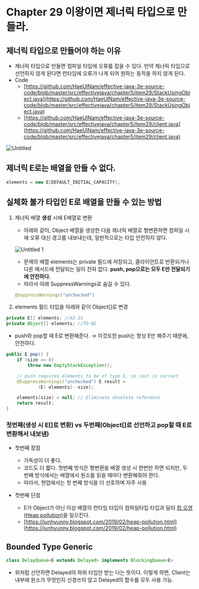 # Chapter 29 이왕이면 제너릭 타입으로 만들라.

## 제너릭 타입으로 만들어야 하는 이유

- 제너릭 타입으로 만들면 컴파일 타임에 오류를 잡을 수 있다. 만약 제너릭 타입으로 선언하지 않게 된다면 런타임에 오류가 나게 되어 원하는 동작을 하지 않게 된다.
- Code
    - [https://github.com/HaeUlNam/effective-java-3e-source-code/blob/master/src/effectivejava/chapter5/item29/StackUsingObject.java](https://github.com/HaeUlNam/effective-java-3e-source-code/blob/master/src/effectivejava/chapter5/item29/StackUsingObject.java)
    - [https://github.com/HaeUlNam/effective-java-3e-source-code/blob/master/src/effectivejava/chapter5/item29/client.java](https://github.com/HaeUlNam/effective-java-3e-source-code/blob/master/src/effectivejava/chapter5/item29/client.java)

![Untitled](https://user-images.githubusercontent.com/26040955/100615420-ec550480-335a-11eb-80d2-24a383ba21fa.png)

## 제너릭 E로는 배열을 만들 수 없다.

```java
elements = new E[DEFAULT_INITIAL_CAPACITY];
```

## 실체화 불가 타입인 E로 배열을 만들 수 있는 방법

1. 제너릭 배열 **생성** 시에 E배열로 변환
    - 아래와 같이, Object 배열을 생성한 다음 제너릭 배열로 형변환하면 컴파일 시에 오류 대신 경고를 내보내는데, 일반적으로는 타입 안전하지 않다.

    ![Untitled 1](https://user-images.githubusercontent.com/26040955/100615471-ff67d480-335a-11eb-8a89-01160a87119d.png)

    - 문제의 배열 elements는 private 필드에 저장되고, 클라이언트로 반환되거나 다른 메서드에 전달되는 일이 전혀 없다. **push, pop으로는 모두 E만 전달되기에 안전하다.**
    - 따라서 아래 SuppressWarnings로 숨길 수 있다.

    ```java
    @SuppressWarnings("unchecked")
    ```

2. elements 필드 타입을 아래와 같이 Object[]로 변경

```java
private E[] elements; //AS-IS
private Object[] elements; //TO-BE
```

- push와 pop할 때 E로 변환해준다. → 이것또한 push는 항상 E만 해주기 때문에, 안전하다.

```java
public E pop() {
    if (size == 0)
        throw new EmptyStackException();

    // push requires elements to be of type E, so cast is correct
    @SuppressWarnings("unchecked") E result =
            (E) elements[--size];

    elements[size] = null; // Eliminate obsolete reference
    return result;
}
```

### 첫번째(생성 시 E[]로 변환) vs 두번째(Object[]로 선언하고 pop할 때 E로 변환해서 내보냄)

- 첫번째 장점
    - 가독성이 더 좋다.
    - 코드도 더 짧다. 첫번째 방식은 형변환을 배열 생성 시 한번만 하면 되지만, 두 번째 방식에서는 배열에서 원소를 읽을 때마다 변환해줘야 한다.
    - 따라서, 현업에서는 첫 번째 방식을 더 선호하며 자주 사용

- 첫번째 단점
    - E가 Object가 아닌 이상 배열의 런타임 타입이 컴파일타입 타입과 달라 [힙 오염(Heap pollution)](https://www.geeksforgeeks.org/what-is-heap-pollution-in-java-and-how-to-resolve-it/)을 일으킨다.
    - [https://junhyunny.blogspot.com/2019/02/heap-pollution.html](https://junhyunny.blogspot.com/2019/02/heap-pollution.html)

## Bounded Type Generic

```java
class DelayQueue<E extends Delayed> implements BlockingQueue<E>
```

- 위처럼 선언하면 Delayed의 하위 타입만 받는 다는 뜻이다. 이렇게 하면, Client는 내부에 원소가 무엇인지 신경쓰지 않고 Delayed의 함수를 모두 사용 가능.
